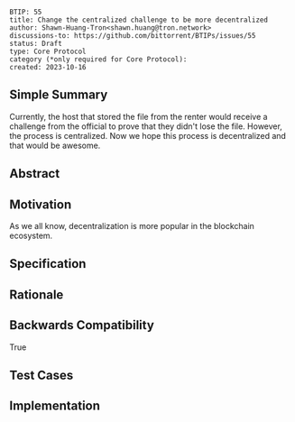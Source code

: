 
```
BTIP: 55
title: Change the centralized challenge to be more decentralized
author: Shawn-Huang-Tron<shawn.huang@tron.network>
discussions-to: https://github.com/bittorrent/BTIPs/issues/55
status: Draft
type: Core Protocol
category (*only required for Core Protocol):
created: 2023-10-16
```

## Simple Summary

Currently, the host that stored the file from the renter would receive a challenge from the official to prove that they didn't lose the file. However, the process is centralized.
Now we hope this process is decentralized and that would be awesome.

## Abstract

## Motivation

As we all know, decentralization is more popular in the blockchain ecosystem.

## Specification

## Rationale

## Backwards Compatibility

True

## Test Cases

## Implementation
